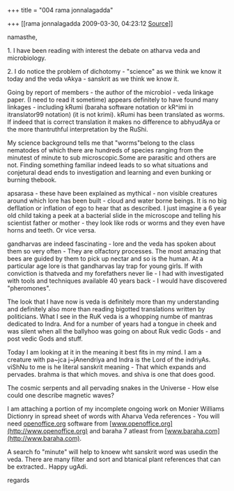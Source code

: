 +++
title = "004 rama jonnalagadda"

+++
[[rama jonnalagadda	2009-03-30, 04:23:12 [Source](https://groups.google.com/g/bvparishat/c/ndM3ri0Fp48)]]



namasthe,



1\. I have been reading with interest the debate on atharva veda and microbiology.

2\. I do notice the problem of dichotomy - "science" as we think we know it today and the veda vAkya - sanskrit as we think we know it.



Going by report of members - the author of the microbiol - veda linkage paper. (I need to read it sometime) appears definitely to have found many linkages - including kRumi (baraha software notation or kR^imi in itranslator99 notation) (it is not krimi). kRumi has been translated as worms. If indeed that is correct translation it makes no difference to abhyudAya or the more thantruthful interpretation by the RuShi.



My science background tells me that "worms"belong to the class nematodes of which there are hundreds of species ranging from the minutest of minute to sub microscopic.Some are parasitic and others are not. Finding something familiar indeed leads to so what situations and conjetural dead ends to investigation and learning and even bunking or burning thebook.



apsarasa - these have been explained as mythical - non visible creatures around which lore has been built - cloud and water borne beings. It is no big defllation or inflation of ego to hear that as described. I just imagine a 6 year old child taking a peek at a bacterial slide in the microscope and telling his scientist father or mother - they look like rods or worms and they even have horns and teeth. Or vice versa.



gandharvas are indeed fascinating - lore and the veda has spoken about them so very often - They are olfactory processes. The most amazing that bees are guided by them to pick up nectar and so is the human. At a particular age lore is that gandharvas lay trap for young girls. If with conviction is thatveda and my forefathers never lie - I had with investigated with tools and techniques available 40 years back - I would have discovered "pheromones".



The look that I have now is veda is definitely more than my understanding and definitely also more than reading bigotted translations written by politicians. What I see in the RuK veda is a whopping numbe of mantras dedicated to Indra. And for a number of years had a tongue in cheek and was silent when all the ballyhoo was going on about Ruk vedic Gods - and post vedic Gods and stuff.



Today I am looking at it in the meaning it best fits in my mind. I am a creature with pa\~jca j\~jAnendriya and Indra is the Lord of the indriyAs. viShNu to me is he literal sanskrit meaning - That which expands and pervades. brahma is that which moves. and shiva is one that does good.



The cosmic serpents and all pervading snakes in the Universe - How else could one describe magnetic waves?



I am attaching a portion of my incomplete ongoing work on Monier Williams Dictionry in spread sheet of words with Aharva Veda references - You will need [openoffice.org](http://openoffice.org) software from [www.openoffice.org](http://www.openoffice.org) and baraha 7 atleast from [www.baraha.com](http://www.baraha.com).



A search fo "minute" will help to knoew wht sanskrit word was usedin the veda. There are many filter and sort and btanical plant references that can be extracted.. Happy ugAdi.



regards





